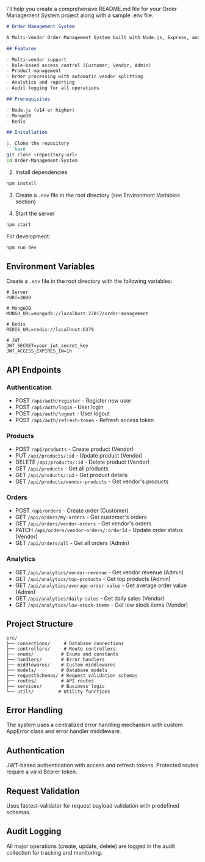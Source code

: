 I'll help you create a comprehensive README.md file for your Order Management System project along with a sample .env file.

```markdown:/Users/vedanshgirdharwal/private/Order-Management-System/README.md
# Order Management System

A Multi-Vendor Order Management System built with Node.js, Express, and MongoDB.

## Features

- Multi-vendor support
- Role-based access control (Customer, Vendor, Admin)
- Product management
- Order processing with automatic vendor splitting
- Analytics and reporting
- Audit logging for all operations

## Prerequisites

- Node.js (v14 or higher)
- MongoDB
- Redis

## Installation

1. Clone the repository
```bash
git clone <repository-url>
cd Order-Management-System
```

2. Install dependencies
```bash
npm install
```

3. Create a `.env` file in the root directory (see Environment Variables section)

4. Start the server
```bash
npm start
```

For development:
```bash
npm run dev
```

## Environment Variables

Create a `.env` file in the root directory with the following variables:

```env
# Server
PORT=3000

# MongoDB
MONGO_URL=mongodb://localhost:27017/order-management

# Redis
REDIS_URL=redis://localhost:6379

# JWT
JWT_SECRET=your_jwt_secret_key
JWT_ACCESS_EXPIRES_IN=1h
```

## API Endpoints

### Authentication
- POST `/api/auth/register` - Register new user
- POST `/api/auth/login` - User login
- POST `/api/auth/logout` - User logout
- POST `/api/auth/refresh-token` - Refresh access token

### Products
- POST `/api/products` - Create product (Vendor)
- PUT `/api/products/:id` - Update product (Vendor)
- DELETE `/api/products/:id` - Delete product (Vendor)
- GET `/api/products` - Get all products
- GET `/api/products/:id` - Get product details
- GET `/api/products/vendor-products` - Get vendor's products

### Orders
- POST `/api/orders` - Create order (Customer)
- GET `/api/orders/my-orders` - Get customer's orders
- GET `/api/orders/vendor-orders` - Get vendor's orders
- PATCH `/api/orders/vendor-orders/:orderId` - Update order status (Vendor)
- GET `/api/orders/all` - Get all orders (Admin)

### Analytics
- GET `/api/analytics/vendor-revenue` - Get vendor revenue (Admin)
- GET `/api/analytics/top-products` - Get top products (Admin)
- GET `/api/analytics/average-order-value` - Get average order value (Admin)
- GET `/api/analytics/daily-sales` - Get daily sales (Vendor)
- GET `/api/analytics/low-stock-items` - Get low stock items (Vendor)

## Project Structure

```
src/
├── connections/     # Database connections
├── controllers/     # Route controllers
├── enums/          # Enums and constants
├── handlers/       # Error handlers
├── middlewares/    # Custom middlewares
├── models/         # Database models
├── requestSchemas/ # Request validation schemas
├── routes/         # API routes
├── services/       # Business logic
└── utils/         # Utility functions
```

## Error Handling

The system uses a centralized error handling mechanism with custom AppError class and error handler middleware.

## Authentication

JWT-based authentication with access and refresh tokens. Protected routes require a valid Bearer token.

## Request Validation

Uses fastest-validator for request payload validation with predefined schemas.

## Audit Logging

All major operations (create, update, delete) are logged in the audit collection for tracking and monitoring.
